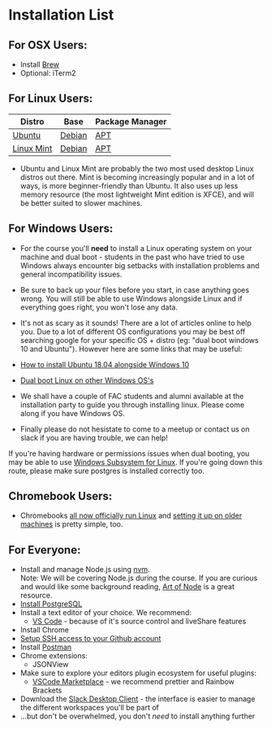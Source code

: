 # Installation List

## For OSX Users:

- Install [Brew](http://brew.sh/)
- Optional: iTerm2

## For Linux Users:

| Distro                               | Base                              | Package Manager                                         |
| ------------------------------------ | --------------------------------- | ------------------------------------------------------- |
| [Ubuntu](https://www.ubuntu.com/)    | [Debian](https://www.debian.org/) | [APT](https://help.ubuntu.com/lts/serverguide/apt.html) |
| [Linux Mint](https://linuxmint.com/) | [Debian](https://www.debian.org/) | [APT](https://help.ubuntu.com/lts/serverguide/apt.html) |

- Ubuntu and Linux Mint are probably the two most used desktop Linux distros out there. Mint is becoming increasingly popular and in a lot of ways, is more beginner-friendly than Ubuntu. It also uses up less memory resource (the most lightweight Mint edition is XFCE), and will be better suited to slower machines.

## For Windows Users:

- For the course you'll **need** to install a Linux operating system on your machine and dual boot - students in the past who have tried to use Windows always encounter big setbacks with installation problems and general incompatibility issues.
- Be sure to back up your files before you start, in case anything goes wrong. You will still be able to use Windows alongside Linux and if everything goes right, you won't lose any data.
- It's not as scary as it sounds! There are a lot of articles online to help you. Due to a lot of different OS configurations you may be best off searching google for your specific OS + distro (eg: "dual boot windows 10 and Ubuntu"). However here are some links that may be useful:

- [How to install Ubuntu 18.04 alongside Windows 10](https://askubuntu.com/questions/1031993/how-to-install-ubuntu-18-04-alongside-windows-10)
- [Dual boot Linux on other Windows OS's](https://www.howtogeek.com/214571/how-to-dual-boot-linux-on-your-pc/)
- We shall have a couple of FAC students and alumni available at the installation party to guide you through installing linux. Please come along if you have Windows OS.
- Finally please do not hesistate to come to a meetup or contact us on slack if you are having trouble, we can help!

If you're having hardware or permissions issues when dual booting, you may be able to use [Windows Subsystem for Linux](https://wiki.ubuntu.com/WSL). If you're going down this route, please make sure postgres is installed correctly too.

## Chromebook Users:

- Chromebooks [all now officially run Linux](https://www.techradar.com/uk/news/all-chromebooks-will-now-be-linux-ready) and [setting it up on older machines](https://support.google.com/chromebook/answer/9145439?hl=en-GB) is pretty simple, too.

## For Everyone:

- Install and manage Node.js using [nvm](https://github.com/creationix/nvm).  
  Note: We will be covering Node.js during the course. If you are curious and would like some background reading, [Art of Node](https://github.com/maxogden/art-of-node) is a great resource.
- [Install PostgreSQL](https://github.com/coding-wiki/learn-sql/blob/master/postgresql/setup.md)
- Install a text editor of your choice. We recommend:
  - [VS Code](https://code.visualstudio.com/) - because of it's source control and liveShare features
- Install Chrome
- [Setup SSH access to your Github account](https://help.github.com/articles/generating-an-ssh-key/)
- Install [Postman](https://www.postman.com/)
- Chrome extensions:
  - JSONView
- Make sure to explore your editors plugin ecosystem for useful plugins:
  - [VSCode Marketplace](https://marketplace.visualstudio.com/VSCode) - we recommend prettier and Rainbow Brackets
- Download the [Slack Desktop Client](https://slack.com/intl/en-gb/downloads) - the interface is easier to manage the different workspaces you'll be part of
- ...but don't be overwhelmed, you don't _need_ to install anything further
